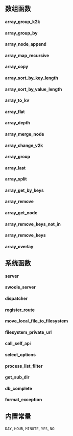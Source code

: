 ## 数组函数

#### array_group_k2k

#### array_group_by

#### array_node_append

#### array_map_recursive

#### array_copy

#### array_sort_by_key_length

#### array_sort_by_value_length

#### array_to_kv

#### array_flat

#### array_depth

#### array_merge_node

#### array_change_v2k

#### array_group

#### array_last

#### array_split

#### array_get_by_keys

#### array_remove

#### array_get_node

#### array_remove_keys_not_in

#### array_remove_keys

#### array_overlay

## 系统函数

#### server

#### swoole_server

#### dispatcher

#### register_route

#### move_local_file_to_filesystem

#### filesystem_private_url

#### call_self_api

#### select_options

#### process_list_filter

#### get_sub_dir

#### db_complete

#### format_exception

## 内置常量

`DAY`, `HOUR`, `MINUTE`, `YES`, `NO`





